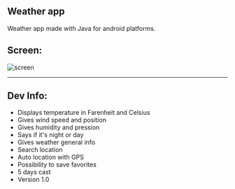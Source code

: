 Weather app 
--------------------

Weather app made with Java for android platforms.

Screen:
-------

<img src="https://i.ibb.co/1mftWvx/weather.png" alt="screen" title="screen">

-------

Dev Info:
---------

- Displays temperature in Farenheit and Celsius 
- Gives wind speed and position
- Gives humidity and pression
- Says if it's night or day
- Gives weather general info
- Search location
- Auto location with GPS
- Possibility to save favorites
- 5 days cast
- Version 1.0 


